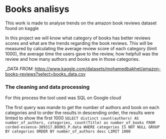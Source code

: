 # Books analisys
This work is made to analyse trends on the amazon book reviews dataset found on kaggle

In this project we will know what category of books has better reviews scores and what are the trends regarding the book reviews.
This will be measured by calculating the average review score of each category (limit 1000), the average time the users gave to the review, how helpfull was the review and how many authors and books are in those categories.

__DATA FROM_: https://www.kaggle.com/datasets/mohamedbakhet/amazon-books-reviews?select=books_data.csv 

### The cleaning and data processing
For this process the tool used was SQL on Google cloud

The first query was mande to get the number of authors and book on each categories and to order the results in descending order, the results were limted to show the first 1000
`SELECT distinct count(authors) AS number_of_authors, categories, count(Title) as number_of_books
FROM corded-essence-389317.BOOKS_P.data
WHERE categories IS NOT NULL
GROUP BY categories
ORDER BY number_of_authors desc
LIMIT 1000`
 
